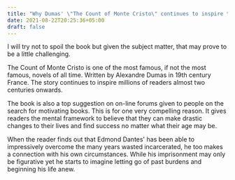 ```yaml
---
title: "Why Dumas' \"The Count of Monte Cristo\" continues to inspire the adult reader"
date: 2021-08-22T20:25:36+05:00
draft: false
---
```


I will try not to spoil the book but given the subject matter, that may prove to be a little challenging.

The Count of Monte Cristo is one of the most famous, if not the most famous, novels of all time. Written by Alexandre Dumas in 19th century France. The story continues to inspire millions of readers almost two centuries onwards. 

The book is also a top suggestion on on-line forums given to people on the search for motivating books. This is for one very compelling reason. It gives readers the mental framework to believe that they can make drastic changes to their lives and find success no matter what their age may be. 

When the reader finds out that Edmond Dantes' has been able to impressively overcome the many years wasted incarcerated, he too makes a connection with his own circumstances. While his imprisonment may only be figurative yet he starts to imagine letting go of past burdens and beginning his life anew. 

